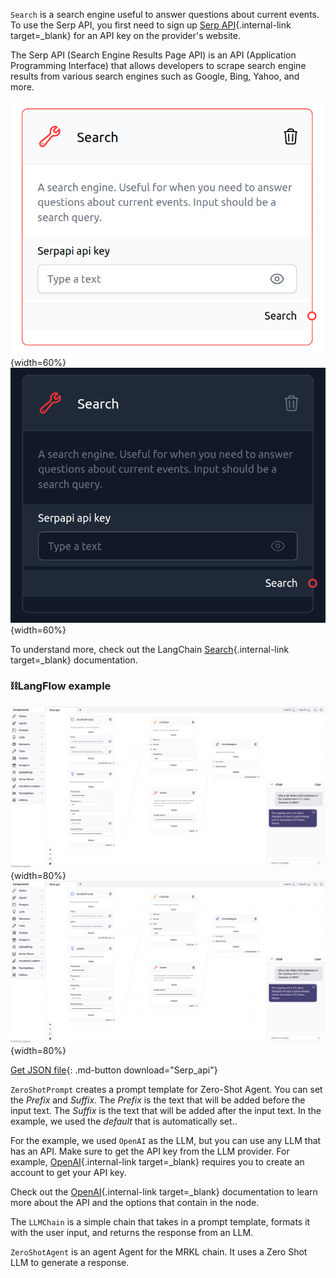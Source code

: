 `Search` is a search engine useful to answer questions about current events. To use the Serp API, you first need to sign up [Serp API](https://serpapi.com/){.internal-link target=_blank} for an API key on the provider's website.

The Serp API (Search Engine Results Page API) is an API (Application Programming Interface) that allows developers to scrape search engine results from various search engines such as Google, Bing, Yahoo, and more.

![Description](img/single_node/serp.png#only-light){width=60%}
![Description](img/single_node/serp2.png#only-dark){width=60%}

To understand more, check out the LangChain [Search](https://python.langchain.com/en/latest/modules/agents/tools/examples/google_serper.html){.internal-link target=_blank} documentation.
### ⛓️LangFlow example

![Description](img/serp-api.png#only-dark){width=80%}
![Description](img/serp-api.png#only-light){width=80%}

[Get JSON file](data/Serp_api.json){: .md-button download="Serp_api"} 

`ZeroShotPrompt` creates a prompt template for Zero-Shot Agent. You can set the *Prefix* and *Suffix*. The *Prefix* is the text that will be added before the input text. The *Suffix* is the text that will be added after the input text. In the example, we used the *default* that is automatically set..

For the example, we used `OpenAI` as the LLM, but you can use any LLM that has an API. Make sure to get the API key from the LLM provider. For example, [OpenAI](https://platform.openai.com/){.internal-link target=_blank} requires you to create an account to get your API key.

Check out the [OpenAI](https://platform.openai.com/docs/introduction/overview){.internal-link target=_blank} documentation to learn more about the API and the options that contain in the node.

The `LLMChain` is a simple chain that takes in a prompt template, formats it with the user input, and returns the response from an LLM.

`ZeroShotAgent` is an agent Agent for the MRKL chain. It uses a Zero Shot LLM to generate a response.